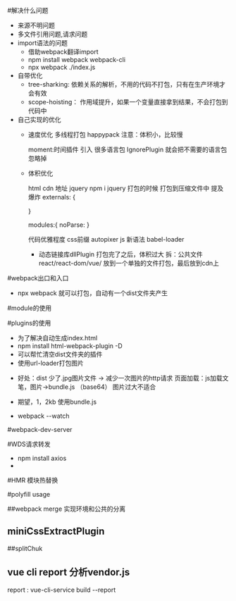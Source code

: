 #解决什么问题
+ 来源不明问题
+ 多文件引用问题,请求问题
+ import语法的问题
    - 借助webpack翻译import
    - npm install webpack webpack-cli
    - npx webpack ./index.js
+ 自带优化
    - tree-sharking: 依赖关系的解析，不用的代码不打包，只有在生产环境才会有效
    - scope-hoisting： 作用域提升，如果一个变量直接拿到结果，不会打包到代码中
+ 自己实现的优化
    - 速度优化
      多线程打包 happypack
      注意：体积小，比较慢
      
      moment:时间插件 引入 很多语言包
      IgnorePlugin 就会把不需要的语言包忽略掉
      
    - 体积优化
      
      html cdn 地址 jquery
      npm i jquery
      打包的时候 打包到压缩文件中 提及爆炸
      externals: {
        
      }
      
      modules:{
        noParse:
      }
      
      代码优雅程度
        css前缀  autopixer
        js       新语法  babel-loader
       
      - 动态链接库dllPlugin
        打包完了之后，体积过大 
        拆：公共文件 react/react-dom/vue/
        放到一个单独的文件打包，最后放到cdn上
        
#webpack出口和入口
+ npx webpack 就可以打包，自动有一个dist文件夹产生                

#module的使用

#plugins的使用
+ 为了解决自动生成index.html  
+ npm install html-webpack-plugin -D
+ 可以帮忙清空dist文件夹的插件
+ 使用url-loader打包图片
- 好处：dist 少了.jpg图片文件 -> 减少一次图片的http请求
页面加载：js加载文笔，图片->bundle.js （base64） 图片过大不适合

- 期望，1，2kb 使用bundle.js

+ webpack --watch

#webpack-dev-server

#WDS请求转发
+ npm install axios
+ 

#HMR 模块热替换

#polyfill
usage

##webpack merge
实现环境和公共的分离

## miniCssExtractPlugin

##splitChuk


## vue cli report 分析vendor.js
report : vue-cli-service build --report
